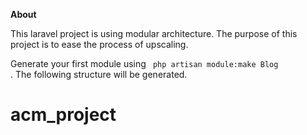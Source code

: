 <b> About </b>

This laravel project is using modular architecture. The purpose of this project is to ease the process of upscaling.

Generate your first module using <code> php artisan module:make Blog </code>. The following structure will be generated.

# acm_project
